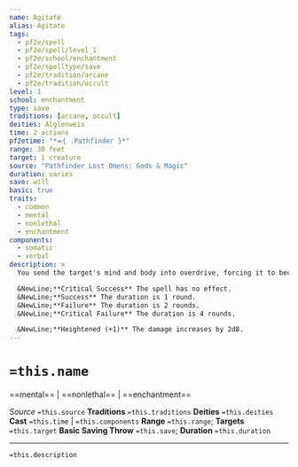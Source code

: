 ```yaml
---
name: Agitate
alias: Agitate
tags:
  - pf2e/spell
  - pf2e/spell/level_1
  - pf2e/school/enchantment
  - pf2e/spelltype/save
  - pf2e/tradition/arcane
  - pf2e/tradition/occult
level: 1
school: enchantment
type: save
traditions: [arcane, occult]
deities: Alglenweis
time: 2 actions
pf2etime: "*⬺{ .Pathfinder }*"
range: 30 feet
target: 1 creature
source: "Pathfinder Lost Omens: Gods & Magic"
duration: varies
save: will
basic: true
traits:
  - common
  - mental
  - nonlethal
  - enchantment
components:
  - somatic
  - verbal
description: >
  You send the target's mind and body into overdrive, forcing it to become restless and hyperactive. During the duration, the target must Stride, Fly, or Swim at least once each turn or take 2d8 mental damage that turn. The duration of this effect depends on the target's Will save. The GM might decide to add additional move actions to the list for creatures who possess only a more unusual form of movement.

  &NewLine;**Critical Success** The spell has no effect.
  &NewLine;**Success** The duration is 1 round.
  &NewLine;**Failure** The duration is 2 rounds.
  &NewLine;**Critical Failure** The duration is 4 rounds.

  &NewLine;**Heightened (+1)** The damage increases by 2d8.
---
```

# `=this.name`
==mental== | ==nonlethal== | ==enchantment==

*Source* `=this.source`
**Traditions** `=this.traditions`
**Deities** `=this.deities`
**Cast** `=this.time` | `=this.components`
**Range** `=this.range`; **Targets** `=this.target`
**Basic Saving Throw** `=this.save`; **Duration** `=this.duration`

***
`=this.description`